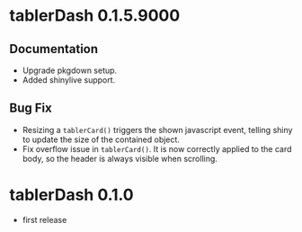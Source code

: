 # tablerDash 0.1.5.9000

## Documentation
- Upgrade pkgdown setup.
- Added shinylive support.

## Bug Fix
- Resizing a `tablerCard()` triggers the shown javascript event, telling shiny to 
update the size of the contained object.
- Fix overflow issue in `tablerCard()`. It is now correctly applied to the card
body, so the header is always visible when scrolling.

# tablerDash 0.1.0
- first release
